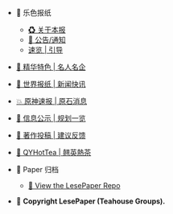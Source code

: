 - 🧧 乐色报纸

	* [♻ 关于本报 ](README.md)
	* [🏮 公告/通知](p/index-announcement.md)
	* [速览 | 引导](p/index.md)
	
- [💊 精华特色 | 名人名企](p/index-c.md)

- [🎇 世界报纸 | 新闻快讯](p/index-world-news.md)

- [💥 原神速报 | 原石消息](p/index-genshin-news.md)

- [📃 信息公示 | 规划一览](p/index-info.md)

- [🎫 著作投稿 | 建议反馈](p/index-bkg.md)

- [🍵 QYHotTea | 翹英熱茶](p/index-hottea-groups.md)
	
- 🎑 Paper 归档

	* [💢 View the LesePaper Repo](https://github.com/lspaper/lspaper.github.io/docs/images)

-  📰 **Copyright LesePaper (Teahouse Groups).**
